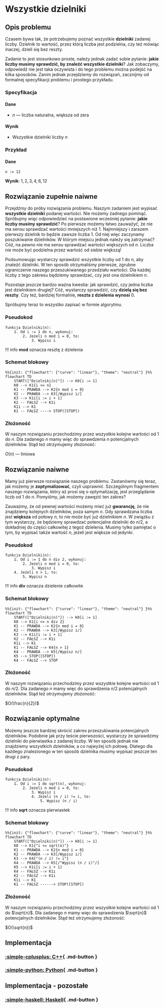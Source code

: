 # Wszystkie dzielniki

## Opis problemu

Czasem bywa tak, że potrzebujemy poznać wszystkie **dzielniki** zadanej liczby. Dzielnik to wartość, przez którą liczba jest podzielna, czy też mówiąc inaczej, dzieli się bez reszty.

Zadanie to jest stosunkowo proste, należy jednak zadać sobie pytanie: **jakie liczby musimy sprawdzić, by znaleźć wszystkie dzielniki**? Jak zobaczymy, odpowiedź nie jest taka oczywista i do tego problemu można podejść na kilka sposobów. Zanim jednak przejdziemy do rozwiązań, zacznijmy od formalnej specyfikacji problemu i prostego przykładu.

### Specyfikacja

#### Dane

* $n$ — liczba naturalna, większa od zera

#### Wynik

* Wszystkie dzielniki liczby $n$ 

### Przykład

#### Dane

```
n := 12
```

**Wynik**: $1,2,3,4,6,12$ 

## Rozwiązanie zupełnie naiwne

Przejdźmy do próby rozwiązania problemu. Naszym zadaniem jest wypisać **wszystkie dzielniki** podanej wartości. Nie możemy żadnego pominąć. Spróbujmy więc odpowiedzieć na postawione wcześniej pytanie: **jakie liczby musimy sprawdzić**? Po pierwsze możemy łatwo zauważyć, że nie ma sensu sprawdzać wartości mniejszych niż $1$. Najmniejszy i zarazem pierwszy dzielnik to będzie zawsze liczba $1$. Od niej więc zaczynamy poszukiwanie dzielników. W którym miejscu jednak należy się zatrzymać? Cóż, na pewno nie ma sensu sprawdzać wartości większych od $n$. Liczba nie może być podzielna przez wartość od siebie większą!

Podsumowując wystarczy sprawdzić wszystkie liczby od $1$ do $n$, aby znaleźć dzielniki. W ten sposób otrzymaliśmy pierwsze, zgrubne ograniczenie naszego przeszukiwanego przedziału wartości. Dla każdej liczby z tego zakresu będziemy sprawdzać, czy jest ona dzielnikiem $n$.

Pozostaje jeszcze bardzo ważna kwestia: jak sprawdzić, czy jedna liczba jest dzielnikiem drugiej? Cóż, wystarczy sprawdzić, czy **dzielą się bez reszty**. Czy też, bardziej formalnie, **reszta z dzielenia wynosi** $0$.

Spróbujmy teraz to wszystko zapisać w formie algorytmu.

### Pseudokod

```
funkcja Dzielniki(n):
    1. Od i := 1 do n, wykonuj:
        2. Jeżeli n mod i = 0, to:
            3. Wypisz i
```

!!! info
	 **mod** oznacza resztę z dzielenia

### Schemat blokowy

```mermaid
%%{init: {"flowchart": {"curve": "linear"}, "theme": "neutral"} }%%
flowchart TD
	START(["Dzielniki(n)"]) --> K0[i := 1]
	K0 --> K1{i <= n}
	K1 -- PRAWDA --> K2{n mod i = 0}
	K2 -- PRAWDA --> K3[/Wypisz i/]
	K3 --> K1i[i := i + 1]
	K2 -- FAŁSZ --> K1i
	K1i --> K1
	K1 -- FAŁSZ ----> STOP([STOP])
```

### Złożoność

W naszym rozwiązaniu przechodzimy przez wszystkie kolejne wartości od $1$ do $n$. Dla zadanego $n$ mamy więc do sprawdzenia $n$ potencjalnych dzielników. Stąd też otrzymujemy złożoność:

$O(n)$ — liniowa

## Rozwiązanie naiwne

Mamy już pierwsze rozwiązanie naszego problemu. Zastanówmy się teraz, jak możemy je **zoptymalizować**, czyli usprawnić. Szczególnym fragmentem naszego rozwiązania, który aż prosi się o optymalizację, jest przeglądanie liczb od $1$ do $n$. Pomyślmy, jak możemy zawęzić ten zakres?

Zauważmy, że od pewnej wartości możemy mieć już **gwarancję**, że nie znajdziemy kolejnych dzielników, poza samym $n$. Gdy sprawdzana liczba jest **większa** od połowy $n$, to nie może być już dzielnikiem $n$. W związku z tym wystarczy, że będziemy sprawdzać potencjalne dzielniki do $n/2$, a dokładniej do części całkowitej z tegoż dzielenia. Musimy tylko pamiętać o tym, by wypisać także wartość $n$, jeżeli jest większe od jedynki.

### Pseudokod

```
funkcja Dzielniki(n):
    1. Od i := 1 do n div 2, wykonuj:
        2. Jeżeli n mod i = 0, to:
            3. Wypisz i
    4. Jeżeli n > 1, to:
        5. Wypisz n
```

!!! info
	 **div** oznacza dzielenie całkowite

### Schemat blokowy

```mermaid
%%{init: {"flowchart": {"curve": "linear"}, "theme": "neutral"} }%%
flowchart TD
	START(["Dzielniki(n)"]) --> K0[i := 1]
	K0 --> K1{i <= n div 2}
	K1 -- PRAWDA --> K2{n mod i = 0}
	K2 -- PRAWDA --> K3[/Wypisz i/]
	K3 --> K1i[i := i + 1]
	K2 -- FAŁSZ --> K1i
	K1i --> K1
	K1 -- FAŁSZ --> K4{n > 1}
	K4 -- PRAWDA --> K5[/Wypisz n/]
	K5 --> STOP([STOP])
	K4 -- FAŁSZ --> STOP
```

### Złożoność

W naszym rozwiązaniu przechodzimy przez wszystkie kolejne wartości od $1$ do $n/2$. Dla zadanego $n$ mamy więc do sprawdzenia $n/2$ potencjalnych dzielników. Stąd też otrzymujemy złożoność:

$O(\frac{n}{2})$

## Rozwiązanie optymalne

Możemy jeszcze bardziej skrócić zakres przeszukiwania potencjalnych dzielników. Podobnie jak przy teście pierwszości, wystarczy że sprawdzimy dzielniki do pierwiastka z zadanej liczby. W ten sposób jednak nie znajdziemy wszystkich dzielników, a co najwyżej ich połowę. Dlatego dla każdego znalezionego w ten sposób dzielnika musimy wypisać jeszcze ten drugi z pary.

### Pseudokod

```
funkcja Dzielniki(n):
    1. Od i := 1 do sqrt(n), wykonuj:
        2. Jeżeli n mod i = 0, to:
            3. Wypisz i
            4. Jeżeli (n / i) != i, to:
                5. Wypisz (n / i)
```

!!! info
	 **sqrt** oznacza pierwiastek

### Schemat blokowy

```mermaid
%%{init: {"flowchart": {"curve": "linear"}, "theme": "neutral"} }%%
flowchart TD
	START(["Dzielniki(n)"]) --> K0[i := 1]
	K0 --> K1{"i <= sqrt(n)"}
	K1 -- PRAWDA --> K2{n mod i = 0}
	K2 -- PRAWDA --> K3[/Wypisz i/]
	K3 --> K4{"(n / i) != i"}
	K4 -- PRAWDA --> K5[/"Wypisz (n / i)"/]
	K5 --> K1i[i := i + 1]
	K4 -- FAŁSZ --> K1i
	K2 -- FAŁSZ --> K1i
	K1i --> K1
	K1 -- FAŁSZ ------> STOP([STOP])
```

### Złożoność

W naszym rozwiązaniu przechodzimy przez wszystkie kolejne wartości od $1$ do $\sqrt{n}$. Dla zadanego $n$ mamy więc do sprawdzenia $\sqrt{n}$ potencjalnych dzielników. Stąd też otrzymujemy złożoność:

$O(\sqrt{n})$

## Implementacja

### [:simple-cplusplus: C++](../../programming/c++/algorithms/integers/divisors.md){ .md-button }

### [:simple-python: Python](../../programming/python/algorithms/integers/divisors.md){ .md-button }

## Implementacja - pozostałe

### [:simple-haskell: Haskell](../../programming/haskell/algorithms/integers/divisors.md){ .md-button }
